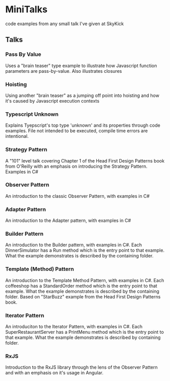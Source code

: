 # MiniTalks
code examples from any small talk I've given at SkyKick


## Talks
### Pass By Value
Uses a "brain teaser" type example to illustrate how Javascript function parameters are pass-by-value.  Also illustrates closures
### Hoisting
Using another "brain teaser" as a jumping off point into hoisting and how it's caused by Javascript execution contexts
### Typescript Unknown
Explains Tyepscript's top type 'unknown' and its properties through code examples.  File not intended to be executed, compile time errors are intentional.
### Strategy Pattern
A "101" level talk covering Chapter 1 of the Head First Design Patterns book from O'Reilly with an emphasis on introducing the Strategy Pattern.  Examples in C#
### Observer Pattern
An introduction to the classic Observer Pattern, with examples in C#
### Adapter Pattern
An introduction to the Adapter pattern, with examples in C#
### Builder Pattern
An introduction to the Builder pattern, with examples in C#.
Each DinnerSimulator has a Run method which is the entry point to that example.  What the example demonstrates is described by the containing folder.
### Template (Method) Pattern
An introduction to the Template Method Pattern, with examples in C#.
Each coffeeshop has a StandardOrder method which is the entry point to that example.  What the example demonstrates is described by the containing folder. Based on "StarBuzz" example from the Head First Design Patterns book.
### Iterator Pattern
An introduciton to the Iterator Pattern, with examples in C#.
Each SuperRestaurantServer has a PrintMenu method which is the entry point to that example.  What the example demonstrates is described by containing folder.
### RxJS
Introduction to the RxJS library through the lens of the Observer Pattern and with an emphasis on it's usage in Angular.
